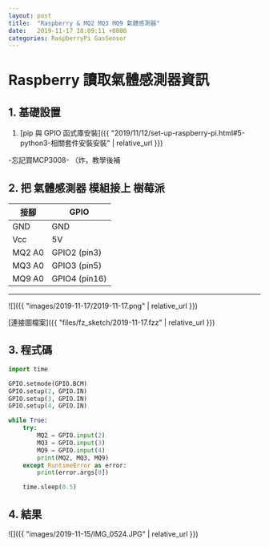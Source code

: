 ```yaml
---
layout: post
title:  "Raspberry & MQ2 MQ3 MQ9 氣體感測器"
date:   2019-11-17 18:09:11 +0800
categories: RaspberryPi GasSensor
---
```


# Raspberry 讀取氣體感測器資訊

## 1. 基礎設置
1. [pip 與 GPIO 函式庫安裝]({{ "2019/11/12/set-up-raspberry-pi.html#5-python3-相關套件安裝安裝" | relative_url }})

-忘記買MCP3008- （炸，教學後補

## 2. 把 氣體感測器 模組接上 樹莓派

| 接腳 | GPIO |
| --- | ---- |
| GND | GND |
| Vcc | 5V |
| MQ2 A0 | GPIO2 (pin3) |
| MQ3 A0 | GPIO3 (pin5) |
| MQ9 A0 | GPIO4 (pin16)|

--- 

![]({{ "images/2019-11-17/2019-11-17.png" | relative_url }})   

[連接圖檔案]({{ "files/fz_sketch/2019-11-17.fzz" | relative_url }})   

## 3. 程式碼
```python
import time

GPIO.setmode(GPIO.BCM)
GPIO.setup(2, GPIO.IN)
GPIO.setup(3, GPIO.IN)
GPIO.setup(4, GPIO.IN)

while True:
    try:
        MQ2 = GPIO.input(2) 
        MQ3 = GPIO.input(3) 
        MQ9 = GPIO.input(4) 
        print(MQ2, MQ3, MQ9)
    except RuntimeError as error:
        print(error.args[0])

    time.sleep(0.5)
```

## 4. 結果

![]({{ "images/2019-11-15/IMG_0524.JPG" | relative_url }})   
